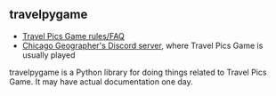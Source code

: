 ## travelpygame
- [Travel Pics Game rules/FAQ](https://docs.google.com/document/d/1XpxtYCAfUYraCOUtFF3AGtJ_7Ucpj6YV8HtZvSl5_k0/edit?tab=t.0)
- [Chicago Geographer's Discord server](discord.gg/chicagogeographer), where Travel Pics Game is usually played

travelpygame is a Python library for doing things related to Travel Pics Game. It may have actual documentation one day.